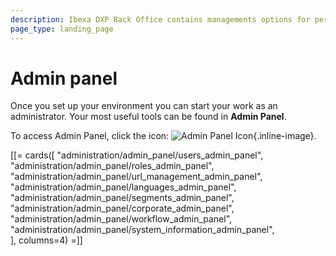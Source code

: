 ```yaml
---
description: Ibexa DXP Back Office contains managements options for permissions, users, languages, content types, as well as system information.
page_type: landing_page
---
```


# Admin panel

Once you set up your environment you can start your work as an administrator.
Your most useful tools can be found in **Admin Panel**.

To access Admin Panel, click the icon: ![Admin Panel Icon](admin_panel_icon.png){.inline-image}.

[[= cards([
    "administration/admin_panel/users_admin_panel",
    "administration/admin_panel/roles_admin_panel",
    "administration/admin_panel/url_management_admin_panel",
    "administration/admin_panel/languages_admin_panel",
    "administration/admin_panel/segments_admin_panel",
    "administration/admin_panel/corporate_admin_panel",
    "administration/admin_panel/workflow_admin_panel",
    "administration/admin_panel/system_information_admin_panel",                
], columns=4) =]]

